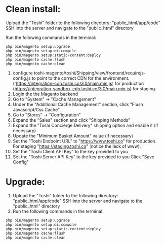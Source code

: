 # Clean install:
Upload the "Toshi" folder to the following directory: "public_html/app/code"
SSH into the server and navigate to the "public_html" directory

Run the following commands in the terminal:

```
php bin/magento setup:upgrade
php bin/magento setup:di:compile
php bin/magento setup:static-content:deploy
php bin/magento cache:flush
php bin/magento cache:clean
```

1. configure toshi-magento/toshi/Shipping/view/frontend/requirejs-config.js to point to the correct CDN for the environment. ('https://integration-cdn.toshi.co/3.0/main.min.js) for production (https://integration-sandbox-cdn.toshi.co/3.0/main.min.js) for staging. 
2. Login the the Magento backend
3. Go to "System" -> "Cache Management"
4. Under the "Additional Cache Management" section, click "Flush Javascript/Css Cache"
5. Go to "Stores" -> "Configuration"
6. Expand the "Sales" section and click "Shipping Methods"
7. Expand the "Toshi Concierge Delivery" shipping option and enable it (if necessary)
8. Update the "Minimum Basket Amount" value (if necessary)
9. Set the "Toshi Endpoint URL" to "https://www.toshi.co" for production. For staging "https://staging.toshi.co" (notice the lack of www).
10. Set the "Toshi Client API Key" to the key provided to you
11. Set the "Toshi Server API Key" to the key provided to you
Click "Save Config"


# Upgrade:
1. Upload the "Toshi" folder to the following directory: "public_html/app/code"
SSH into the server and navigate to the "public_html" directory
2. Run the following commands in the terminal:
```
php bin/magento setup:upgrade
php bin/magento setup:di:compile
php bin/magento setup:static-content:deploy
php bin/magento cache:flush
php bin/magento cache:clean
```
